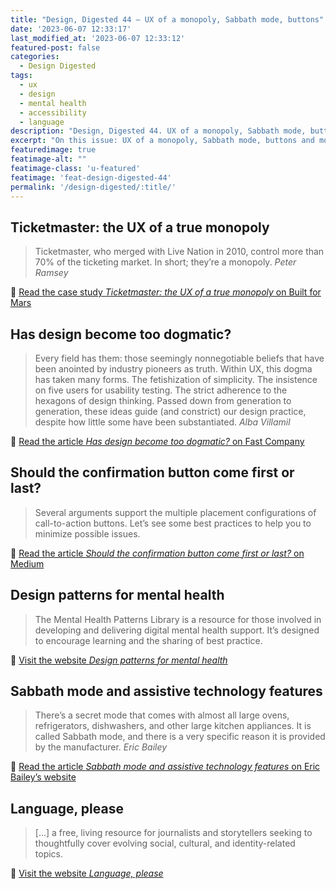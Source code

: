 ```yaml
---
title: "Design, Digested 44 — UX of a monopoly, Sabbath mode, buttons"
date: '2023-06-07 12:33:17'
last_modified_at: '2023-06-07 12:33:12'
featured-post: false
categories:
  - Design Digested
tags:
  - ux
  - design
  - mental health
  - accessibility
  - language
description: "Design, Digested 44. UX of a monopoly, Sabbath mode, buttons"
excerpt: "On this issue: UX of a monopoly, Sabbath mode, buttons and more."
featuredimage: true
featimage-alt: ""
featimage-class: 'u-featured'
featimage: 'feat-design-digested-44'
permalink: '/design-digested/:title/'
---
```

## Ticketmaster: the UX of a true monopoly

> Ticketmaster, who merged with Live Nation in 2010, control more than 70% of the ticketing market. In short; they’re a monopoly.
> <cite>Peter Ramsey</cite>

🔗 [Read the case study _Ticketmaster: the UX of a true monopoly_ on Built for Mars](https://builtformars.com/case-studies/ticketmaster)

## Has design become too dogmatic?

> Every field has them: those seemingly nonnegotiable beliefs that have been anointed by industry pioneers as truth. Within UX, this dogma has taken many forms. The fetishization of simplicity. The insistence on five users for usability testing. The strict adherence to the hexagons of design thinking. Passed down from generation to generation, these ideas guide (and constrict) our design practice, despite how little some have been substantiated.
> <cite>Alba Villamil</cite>

🔗 [Read the article _Has design become too dogmatic?_ on Fast Company](https://www.fastcompany.com/90854287/has-design-become-too-dogmatic)

## Should the confirmation button come first or last?

> Several arguments support the multiple placement configurations of call-to-action buttons. Let’s see some best practices to help you to minimize possible issues.

🔗 [Read the article _Should the confirmation button come first or last?_ on Medium](https://bootcamp.uxdesign.cc/buttons-placement-order-ccb1a566bd71)

## Design patterns for mental health

> The Mental Health Patterns Library is a resource for those involved in developing and delivering digital mental health support. It’s designed to encourage learning and the sharing of best practice.

🔗 [Visit the website _Design patterns for mental health_](https://designpatternsformentalhealth.org/)

## Sabbath mode and assistive technology features

> There’s a secret mode that comes with almost all large ovens, refrigerators, dishwashers, and other large kitchen appliances. It is called Sabbath mode, and there is a very specific reason it is provided by the manufacturer.
> <cite>Eric Bailey</cite>

🔗 [Read the article _Sabbath mode and assistive technology features_ on Eric Bailey’s website](https://ericwbailey.website/published/sabbath-mode-and-assistive-technology-features/)

## Language, please

> [...] a free, living resource for journalists and storytellers seeking to thoughtfully cover evolving social, cultural, and identity-related topics.

🔗 [Visit the website _Language, please_](https://languageplease.org/)